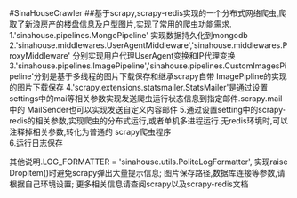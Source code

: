 #SinaHouseCrawler
##基于scrapy,scrapy-redis实现的一个分布式网络爬虫,爬取了新浪房产的楼盘信息及户型图片,实现了常用的爬虫功能需求.
1.'sinahouse.pipelines.MongoPipeline' 实现数据持久化到mongodb  
2.'sinahouse.middlewares.UserAgentMiddleware','sinahouse.middlewares.ProxyMiddleware' 分别实现用户代理UserAgent变换和IP代理变换  
3.'sinahouse.pipelines.ImagePipeline','sinahouse.pipelines.CustomImagesPipeline'分别是基于多线程的图片下载保存和继承scrapy自带  ImagePipline的实现的图片下载保存
4.'scrapy.extensions.statsmailer.StatsMailer'是通过设置settings中的mai等相关参数实现发送爬虫运行状态信息到指定邮件.scrapy.mail中的  MailSender也可以实现发送自定义内容邮件
5.通过设置setting中的scrapy-redis的相关参数,实现爬虫的分布式运行,或者单机多进程运行.无redis环境时,可以注释掉相关参数,转化为普通的  scrapy爬虫程序  
6.运行日志保存

其他说明.LOG_FORMATTER = 'sinahouse.utils.PoliteLogFormatter', 实现raise DropItem()时避免scrapy弹出大量提示信息; 图片保存路径,数据库连接等参数,请根据自己环境设置; 更多相关信息请查阅scrapy以及scrapy-redis文档
